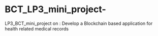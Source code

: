 # BCT_LP3_mini_project-
LP3_BCT_mini_project on : Develop a Blockchain based application for health related medical records
